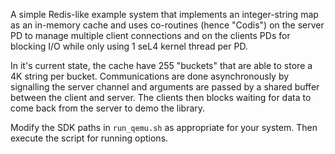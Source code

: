 A simple Redis-like example system that implements an integer-string map as an in-memory cache and uses co-routines (hence "Codis") on the server PD to manage multiple client connections and on the clients PDs for blocking I/O while only using 1 seL4 kernel thread per PD.

In it's current state, the cache have 255 "buckets" that are able to store a 4K string per bucket. Communications are done asynchronously by signalling the server channel and arguments are passed by a shared buffer between the client and server. The clients then blocks waiting for data to come back from the server to demo the library.

Modify the SDK paths in `run_qemu.sh` as appropriate for your system. Then execute the script for running options.
